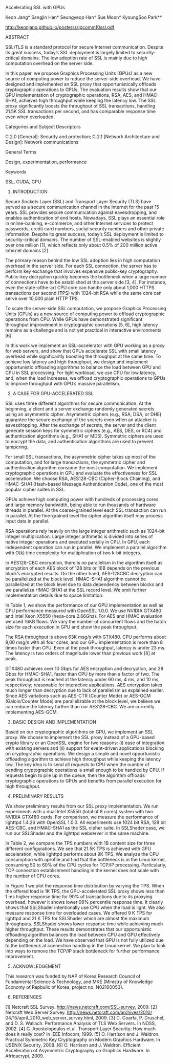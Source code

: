 Accelerating SSL with GPUs

Keon Jang* Sangjin Han* Seungyeop Han† Sue Moon* KyoungSoo Park**

http://keonjang.github.io/posters/sigcomm10ssl.pdf

ABSTRACT

SSL/TLS is a standard protocol for secure Internet communication.
Despite its great success, today’s SSL deployment is largely limited to security-critical domains. The low adoption rate of SSL is
mainly due to high computation overhead on the server side.

In this paper, we propose Graphics Processing Units (GPUs) as a
new source of computing power to reduce the server-side overhead.
We have designed and implemented an SSL proxy that opportunistically offloads cryptographic operations to GPUs. The evaluation
results show that our GPU implementation of cryptographic operations, RSA, AES, and HMAC-SHA1, achieves high throughput
while keeping the latency low. The SSL proxy significantly boosts
the throughput of SSL transactions, handling 21.5K SSL transactions per second, and has comparable response time even when
overloaded.

Categories and Subject Descriptors

C.2.0 [General]: Security and protection; C.2.1 [Network Architecture and Design]: Network communications

General Terms

Design, experimentation, performance

Keywords

SSL, CUDA, GPU

1. INTRODUCTION

Secure Sockets Layer (SSL) and Transport Layer Security (TLS)
have served as a secure communication channel in the Internet for
the past 15 years. SSL provides secure communication against
eavesdropping, and enables authentication of end hosts. Nowadays,
SSL plays an essential role in online-banking, e-commerce, and
other Internet services to protect passwords, credit card numbers,
social security numbers and other private information. Despite its
great success, today’s SSL deployment is limited to security-critical
domains. The number of SSL-enabled websites is slightly over one
million [1], which reflects only about 0.5% of 200 million active
Internet domains [2].

The primary reason behind the low SSL adoption lies in high
computation overhead in the server side. For each SSL connection, the server has to perform key exchange that involves expensive
public-key cryptography. Public-key decryption quickly becomes
the bottleneck when a large number of connections have to be established at the server side [3, 4]. For instance, even the state-ofthe-art CPU core can handle only about 1,000 HTTPS transactions
per second (TPS) with 1024-bit RSA while the same core can serve
over 10,000 plain HTTP TPS.

To scale the server-side SSL computation, we propose Graphics Processing Units (GPUs) as a new source of computing power
to offload cryptographic operations from CPU. While GPUs have
demonstrated significant throughput improvement in cryptographic
operations [5, 6], high latency remains as a challenge and is not yet
practical in interactive environments [6].

In this work we implement an SSL-accelerator with GPU working as a proxy for web servers, and show that GPUs accelerate
SSL with small latency overhead while significantly boosting the
throughput at the same time. To achieve low latency and high
throughput, we design and implement opportunistic offloading algorithms to balance the load between GPU and CPU in SSL processing. For light workload, we use CPU for low latency, and, when
the load increases, we offload cryptographic operations to GPUs to
improve throughput with GPU’s massive parallelism.

2. A CASE FOR GPU-ACCELERATED SSL

SSL uses three different algorithms for secure communication.
At the beginning, a client and a server exchange randomly generated secrets using an asymmetric cipher. Asymmetric ciphers (e.g.,
RSA, DSA, or DHE) guarantee the secure exchange of the secrets
even when an attacker is eavesdropping. After the exchange of secrets, the server and the client generate session keys for symmetric
ciphers (e.g., AES, DES, or RC4) and authentication algorithms
(e.g., SHA1 or MD5). Symmetric ciphers are used to encrypt the
data, and authentication algorithms are used to prevent tampering.

For small SSL transactions, the asymmetric cipher takes up most
of the computation, and for large transactions, the symmetric cipher and authentication algorithm consume the most computation.
We implement cryptographic operations in GPU and evaluate the
effectiveness for SSL acceleration. We choose RSA, AES128-CBC
(Cipher-Block Chaining), and HMAC-SHA1 (Hash-based Message
Authentication Code), one of the most popular cipher suites in SSL.

GPUs achieve high computing power with hundreds of processing cores and large memory bandwidth, being able to run thousands
of hardware threads in parallel. At the coarse-grained level each
SSL transaction can run in parallel. At the fine-grained level the
cipher algorithm itself may process input data in parallel.

RSA operations rely heavily on the large integer arithmetic such
as 1024-bit integer multiplication. Large integer arithmetic is divided into series of native integer operations and executed serially
in CPU. In GPU, each independent operation can run in parallel.
We implement a parallel algorithm with O(k) time complexity for
multiplication of two k-bit integers.

In AES128-CBC encryption, there is no parallelism in the algorithm itself as encryption of each AES block of 128 bits or 16B
depends on the previous block’s encrypted results. On the other
hand, AES-128CBC decryption can be parallelized at the block
level. HMAC-SHA1 algorithm cannot be parallelized at the block
level due to data dependency between blocks and we parallelize
HMAC-SHA1 at the SSL record level. We omit further implementation details due to space limitation.

In Table 1, we show the performance of our GPU implementation
as well as CPU performance measured with OpenSSL 1.0.0. We
use NVIDIA GTX480 and Intel Xeon X5550 (hexa-core 2.66Ghz).
For AES and HMAC evaluation we used 16KB flows. We vary the
number of concurrent flows and the batch size for each execution
in GPU and show the peak throughput.

The RSA throughput is above 63K msg/s with GTX480. CPU
performs about 8,00 msg/s with all four cores, and our GPU implementation is more than 8 times faster than CPU. Even at the
peak throughput, latency is under 23 ms. The latency is two orders
of magnitude lower than previous work [6] at peak.

GTX480 achieves over 10 Gbps for AES encryption and decryption, and 28 Gbps for HMAC-SHA1, faster than CPU by more than
a factor of two. The peak throughput is reached at the latency under
60 ms, 4 ms, and 10 ms, respectively; reasonable for interactive applications. AES encryption takes much longer than decryption due
to lack of parallelism as explained earlier. Since AES variations
such as AES-CTR (Counter Mode) or AES-GCM (Galois/Counter
Mode) are parallelizable at the block level, we believe we can reduce the latency farther than our AES128-CBC. We are currently
implementing AES-GCM.

3. BASIC DESIGN AND IMPLEMENTATION

Based on our cryptographic algorithms on GPU, we implement
an SSL proxy. We choose to implement the SSL proxy instead of
a GPU-based crypto library or an OpenSSL engine for two reasons: (i) ease of integration with existing servers and (ii) support
for event-driven applications blocking on cryptographic operations.
We design a simple and novel opportunistic offloading algorithm
to achieve high throughput while keeping the latency low. The key
idea is to send all requests to CPU when the number of pending
cryptographic operations is small enough to be handled by CPU. If
requests begin to pile up in the queue, then the algorithm offloads
cryptographic operations to GPUs and benefits from parallel execution for high throughput.

4. PRELIMINARY RESULTS

We show preliminary results from our SSL proxy implementation. We run experiments with a dual Intel X5550 (total of 8
cores) system with two NVIDIA GTX480 cards. For comparison,
we measure the performance of lighttpd 1.4.26 with OpenSSL
1.0.0. All experiments use 1024 bit RSA, 128 bit AES-CBC, and
HMAC-SHA1 as the SSL cipher suite. In SSLShader case, we run
our SSLShader and the lighttpd webserver in the same machine.

In Table 2, we compare the TPS numbers with 1B content size
for three different configurations. We see that 21.5K TPS is achieved
with GPU acceleration, while lighttpd performs about 9K TPS. We
analyze the CPU consumption with oprofile and find that the bottleneck is in the Linux kernel, consuming 50 to 60% of the CPU
cycles for TCP/IP processing. Particularly, TCP connection establishment handling in the kernel does not scale with the number of
CPU cores.

In Figure 1 we plot the response time distribution by varying the
TPS. When the offered load is 1K TPS, the GPU-accelerated SSL
proxy shows less than 1 ms higher response time for 90% of transactions due to its proxying overhead, however it shows lower 99%
percentile response time. It clearly shows that SSLShader intentionally use CPU when the load is light. We also measure response
time for overloaded cases. We offered 9 K TPS for lighttpd and
21 K TPS for SSLShader which are almost the maximum throughputs. SSLShader shows lower response time while achieving much
higher throughput. These results demonstrates that our opportunistic offloading algorithm balances the load between CPU and GPU
effectively depending on the load. We have observed that GPU is
not fully utilized due to the bottleneck at connection handling in
the Linux kernel. We plan to look into ways to remove the TCP/IP
stack bottleneck for further performance improvement.

5. ACKNOWLEDGEMENT

This research was funded by NAP of Korea Research Council
of Fundamental Science & Technology, and MKE (Ministry of
Knowledge Economy of Repbulic of Korea, project no. N02100053).

6. REFERENCES

[1] Netcraft SSL Survey. http://news.netcraft.com/SSL-survey, 2009.
[2] Netcraft Web Server Survey. http://news.netcraft.com/archives/2010/
04/15/april_2010_web_server_survey.html, 2009.
[3] C. Coarfa, P. Druschel, and D. S. Wallach. Performance Analysis of TLS Web
Servers. In NDSS, 2002.
[4] G. Apostolopoulos et al. Transport Layer Security: How much does it really
cost? In IEEE Infocom, 1999.
[5] O. Harrison and J. Waldron. Practical Symmetric Key Cryptography on Modern
Graphics Hardware. In USENIX Security, 2008.
[6] O. Harrison and J. Waldron. Efficient Acceleration of Asymmetric
Cryptography on Graphics Hardware. In Africacrypt, 2009.
